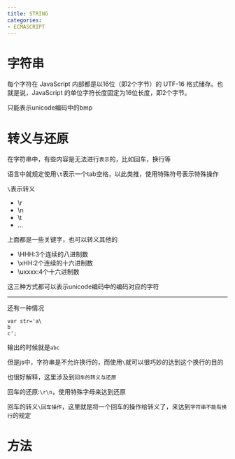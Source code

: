 ```yaml
---
title: STRING
categories:
- ECMASCRIPT
---
```


# 字符串



每个字符在 JavaScript 内部都是以16位（即2个字节）的 UTF-16 格式储存。也就是说，JavaScript 的单位字符长度固定为16位长度，即2个字节。

只能表示unicode编码中的bmp





# 转义与还原

在字符串中，有些内容是无法进行`表示`的，比如回车，换行等



语言中就规定使用`\t`表示一个tab空格，以此类推，使用特殊符号表示特殊操作

`\`表示转义

- \r
- \n
- \t
- ...



上面都是一些关键字，也可以转义其他的

- \HHH:3个连续的八进制数
- \xHH:2个连续的十六进制数
- \uxxxx:4个十六进制数

这三种方式都可以表示unicode编码中的编码对应的字符


------------------------
还有一种情况

```
var str='a\
b
c';
```
输出的时候就是`abc`

但是js中，字符串是不允许换行的，而使用`\`就可以很巧妙的达到这个换行的目的

也很好解释，这里涉及到`回车的转义与还原`

回车的还原:`\r\n`，使用特殊字母来达到还原

回车的转义`\回车操作`，这里就是将一个回车的操作给转义了，来达到`字符串不能有换行`的规定


# 方法